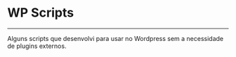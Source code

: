 # WP Scripts
---
Alguns scripts que desenvolvi para usar no Wordpress sem a necessidade de plugins externos.
